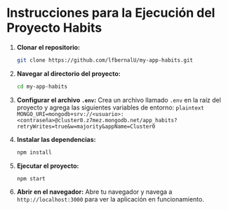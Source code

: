 # Instrucciones para la Ejecución del Proyecto Habits

1. **Clonar el repositorio:**
    ```sh
    git clone https://github.com/lfbernalU/my-app-habits.git
    ```

2. **Navegar al directorio del proyecto:**
    ```sh
    cd my-app-habits
    ```

3. **Configurar el archivo `.env`:**
        Crea un archivo llamado `.env` en la raíz del proyecto y agrega las siguientes variables de entorno:
        ```plaintext
            MONGO_URI=mongodb+srv://<usuario>:<contraseña>@cluster0.z7mez.mongodb.net/app_habits?retryWrites=true&w=majority&appName=Cluster0
        ```

4. **Instalar las dependencias:**
    ```sh
    npm install
    ```

5. **Ejecutar el proyecto:**
    ```sh
    npm start
    ```

6. **Abrir en el navegador:**
    Abre tu navegador y navega a `http://localhost:3000` para ver la aplicación en funcionamiento.

